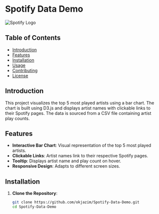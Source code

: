 # Spotify Data Demo

![Spotify Logo](https://storage.googleapis.com/pr-newsroom-wp/1/2018/11/Spotify_Logo_RGB_Green-768x231.png)

## Table of Contents

- [Introduction](#introduction)
- [Features](#features)
- [Installation](#installation)
- [Usage](#usage)
- [Contributing](#contributing)
- [License](#license)

## Introduction

This project visualizes the top 5 most played artists using a bar chart. The chart is built using D3.js and displays artist names with clickable links to their Spotify pages. The data is sourced from a CSV file containing artist play counts.

## Features

- **Interactive Bar Chart**: Visual representation of the top 5 most played artists.
- **Clickable Links**: Artist names link to their respective Spotify pages.
- **Tooltip**: Displays artist name and play count on hover.
- **Responsive Design**: Adapts to different screen sizes.

## Installation

1. **Clone the Repository**:
   ```bash
   git clone https://github.com/okjazim/Spotify-Data-Demo.git
   cd Spotify-Data-Demo
   
